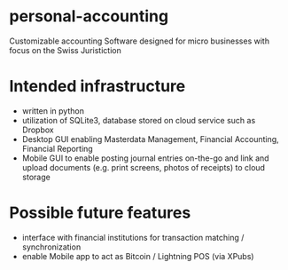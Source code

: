 # personal-accounting
Customizable accounting Software designed for micro businesses with focus on the Swiss Juristiction


# Intended infrastructure
- written in python
- utilization of SQLite3, database stored on cloud service such as Dropbox
- Desktop GUI enabling Masterdata Management, Financial Accounting, Financial Reporting
- Mobile GUI to enable posting journal entries on-the-go and link and upload documents (e.g. print screens, photos of receipts) to cloud storage


# Possible future features
- interface with financial institutions for transaction matching / synchronization
- enable Mobile app to act as Bitcoin / Lightning POS (via XPubs)
